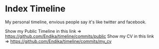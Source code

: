 # Index Timeline
My personal timeline, envious people say it's like twitter and facebook.

Show my Public Timeline in this link => https://github.com/Endika/timeline/commits/public
Show my CV in this link => https://github.com/Endika/timeline/commits/my_cv


